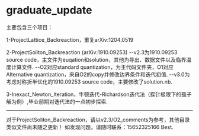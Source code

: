 # graduate_update
主要包含三个项目：

1-ProjectLattice_Backreaction，重复arXiv:1204.0519

2-ProjectSoliton_Backreaction (arXiv:1910.09253)
   --v2.3为1910.09253 source code，主文件为euqation和solution，其他为导出、数据文件以及临界温度计算文件. 
   --O2对应standard quantization，为主代码文件夹，O1对应Alternative quantization，来自O2的copy并修改边界条件和迭代初值.
   --v3.0为考虑对称折半优化的1910.09253 source code，主要修改了solution.nb.

3-Inexact_Newton_Iteration，牛顿迭代-Richardson迭代法（探针极限下的孤子解为例）,毕业前期对迭代法的一点初步探索.

------
对于ProjectSoliton_Backreaction，请以v2.3/O2_comments为参考，其他目录类似文件尚未随之更新！
如发现问题，请随时联系：15652325166
Best.
